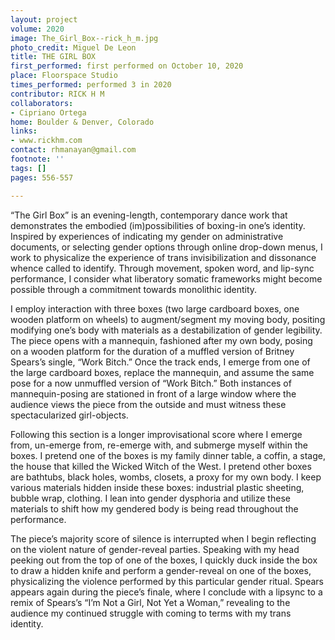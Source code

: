 ```yaml
---
layout: project
volume: 2020
image: The_Girl_Box--rick_h_m.jpg
photo_credit: Miguel De Leon
title: THE GIRL BOX
first_performed: first performed on October 10, 2020
place: Floorspace Studio
times_performed: performed 3 in 2020
contributor: RICK H M
collaborators:
- Cipriano Ortega
home: Boulder & Denver, Colorado
links:
- www.rickhm.com
contact: rhmanayan@gmail.com
footnote: ''
tags: []
pages: 556-557

---
```


“The Girl Box” is an evening-length, contemporary dance work that demonstrates the embodied (im)possibilities of boxing-in one’s identity. Inspired by experiences of indicating my gender on administrative documents, or selecting gender options through online drop-down menus, I work to physicalize the experience of trans invisibilization and dissonance whence called to identify. Through movement, spoken word, and lip-sync performance, I consider what liberatory somatic frameworks might become possible through a commitment towards monolithic identity.

I employ interaction with three boxes (two large cardboard boxes, one wooden platform on wheels) to augment/segment my moving body, positing modifying one’s body with materials as a destabilization of gender legibility. The piece opens with a mannequin, fashioned after my own body, posing on a wooden platform for the duration of a muffled version of Britney Spears’s single, “Work Bitch.” Once the track ends, I emerge from one of the large cardboard boxes, replace the mannequin, and assume the same pose for a now unmuffled version of “Work Bitch.” Both instances of mannequin-posing are stationed in front of a large window where the audience views the piece from the outside and must witness these spectacularized girl-objects.

Following this section is a longer improvisational score where I emerge from, un-emerge from, re-emerge with, and submerge myself within the boxes. I pretend one of the boxes is my family dinner table, a coffin, a stage, the house that killed the Wicked Witch of the West. I pretend other boxes are bathtubs, black holes, wombs, closets, a proxy for my own body. I keep various materials hidden inside these boxes: industrial plastic sheeting, bubble wrap, clothing. I lean into gender dysphoria and utilize these materials to shift how my gendered body is being read throughout the performance.

The piece’s majority score of silence is interrupted when I begin reflecting on the violent nature of gender-reveal parties. Speaking with my head peeking out from the top of one of the boxes, I quickly duck inside the box to draw a hidden knife and perform a gender-reveal on one of the boxes, physicalizing the violence performed by this particular gender ritual. Spears appears again during the piece’s finale, where I conclude with a lipsync to a remix of Spears’s “I’m Not a Girl, Not Yet a Woman,” revealing to the audience my continued struggle with coming to terms with my trans identity.
